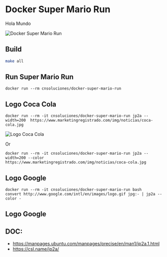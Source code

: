# Docker Super Mario Run
Hola Mundo

![Docker Super Mario Run](https://raw.githubusercontent.com/lordbasex/docker/master/docker-super-mario-run/images/docker-super-mario-run-ascii.png)

## Build
```bash
make all
```
## Run Super Mario Run
```
docker run --rm cnsoluciones/docker-super-mario-run
```

## Logo Coca Cola
```
docker run --rm -it cnsoluciones/docker-super-mario-run jp2a --width=200  https://www.marketingregistrado.com/img/noticias/coca-cola.jpg
```
![Logo Coca Cola](https://raw.githubusercontent.com/lordbasex/docker/master/docker-super-mario-run/images/coca-cola_white.png)

Or
```
docker run --rm -it cnsoluciones/docker-super-mario-run jp2a --width=200 --color https://www.marketingregistrado.com/img/noticias/coca-cola.jpg
```

## Logo Google
```
docker run --rm -it cnsoluciones/docker-super-mario-run bash
convert http://www.google.com/intl/en/images/logo.gif jpg:- | jp2a --color -
```

## Logo Google

## DOC:
* https://manpages.ubuntu.com/manpages/precise/en/man1/jp2a.1.html
* https://csl.name/jp2a/
